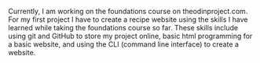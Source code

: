 Currently, I am working on the foundations course on theodinproject.com. For my first project I have to create a recipe website using the skills
I have learned while taking the foundations course so far. These skills include using git and GitHub to store my project online, basic html programming
for a basic website, and using the CLI (command line interface) to create a website.